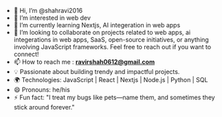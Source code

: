 - 👋 Hi, I’m @shahravi2016
- 👀 I’m interested in web dev
- 🌱 I’m currently learning Nextjs, AI integeration in web apps
- 💞️ I’m looking to collaborate on projects related to web apps, ai integerations in web apps, SaaS, open-source initiatives, or anything involving JavaScript frameworks. Feel free to reach out if you want to connect!
- 📫 How to reach me : **ravirshah0612@gmail.com**
- 💡 Passionate about building trendy and impactful projects.
- 🌍 Technologies: JavaScript | React | Nextjs | Node.js | Python | SQL  
- 😄 Pronouns: he/his
- ⚡ Fun fact: "I treat my bugs like pets—name them, and sometimes they stick around forever."

<!---
shahravi2016/shahravi2016 is a ✨ special ✨ repository because its `README.md` (this file) appears on your GitHub profile.
You can click the Preview link to take a look at your changes.
--->
